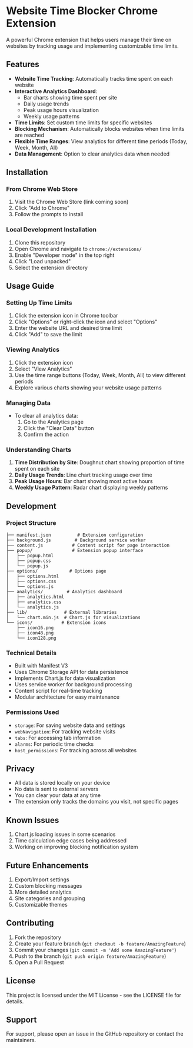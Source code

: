 # Website Time Blocker Chrome Extension

A powerful Chrome extension that helps users manage their time on websites by tracking usage and implementing customizable time limits.

## Features

- **Website Time Tracking**: Automatically tracks time spent on each website
- **Interactive Analytics Dashboard**: 
  - Bar charts showing time spent per site
  - Daily usage trends
  - Peak usage hours visualization
  - Weekly usage patterns
- **Time Limits**: Set custom time limits for specific websites
- **Blocking Mechanism**: Automatically blocks websites when time limits are reached
- **Flexible Time Ranges**: View analytics for different time periods (Today, Week, Month, All)
- **Data Management**: Option to clear analytics data when needed

## Installation

### From Chrome Web Store
1. Visit the Chrome Web Store (link coming soon)
2. Click "Add to Chrome"
3. Follow the prompts to install

### Local Development Installation
1. Clone this repository
2. Open Chrome and navigate to `chrome://extensions/`
3. Enable "Developer mode" in the top right
4. Click "Load unpacked"
5. Select the extension directory

## Usage Guide

### Setting Up Time Limits
1. Click the extension icon in Chrome toolbar
2. Click "Options" or right-click the icon and select "Options"
3. Enter the website URL and desired time limit
4. Click "Add" to save the limit

### Viewing Analytics
1. Click the extension icon
2. Select "View Analytics"
3. Use the time range buttons (Today, Week, Month, All) to view different periods
4. Explore various charts showing your website usage patterns

### Managing Data
- To clear all analytics data:
  1. Go to the Analytics page
  2. Click the "Clear Data" button
  3. Confirm the action

### Understanding Charts
1. **Time Distribution by Site**: Doughnut chart showing proportion of time spent on each site
2. **Daily Usage Trends**: Line chart tracking usage over time
3. **Peak Usage Hours**: Bar chart showing most active hours
4. **Weekly Usage Pattern**: Radar chart displaying weekly patterns

## Development

### Project Structure
```
├── manifest.json          # Extension configuration
├── background.js         # Background service worker
├── content.js           # Content script for page interaction
├── popup/               # Extension popup interface
│   ├── popup.html
│   ├── popup.css
│   └── popup.js
├── options/            # Options page
│   ├── options.html
│   ├── options.css
│   └── options.js
├── analytics/         # Analytics dashboard
│   ├── analytics.html
│   ├── analytics.css
│   └── analytics.js
├── lib/              # External libraries
│   └── chart.min.js  # Chart.js for visualizations
└── icons/           # Extension icons
    ├── icon16.png
    ├── icon48.png
    └── icon128.png
```

### Technical Details
- Built with Manifest V3
- Uses Chrome Storage API for data persistence
- Implements Chart.js for data visualization
- Uses service worker for background processing
- Content script for real-time tracking
- Modular architecture for easy maintenance

### Permissions Used
- `storage`: For saving website data and settings
- `webNavigation`: For tracking website visits
- `tabs`: For accessing tab information
- `alarms`: For periodic time checks
- `host_permissions`: For tracking across all websites

## Privacy

- All data is stored locally on your device
- No data is sent to external servers
- You can clear your data at any time
- The extension only tracks the domains you visit, not specific pages

## Known Issues

1. Chart.js loading issues in some scenarios
2. Time calculation edge cases being addressed
3. Working on improving blocking notification system

## Future Enhancements

1. Export/Import settings
2. Custom blocking messages
3. More detailed analytics
4. Site categories and grouping
5. Customizable themes

## Contributing

1. Fork the repository
2. Create your feature branch (`git checkout -b feature/AmazingFeature`)
3. Commit your changes (`git commit -m 'Add some AmazingFeature'`)
4. Push to the branch (`git push origin feature/AmazingFeature`)
5. Open a Pull Request

## License

This project is licensed under the MIT License - see the LICENSE file for details.

## Support

For support, please open an issue in the GitHub repository or contact the maintainers. 